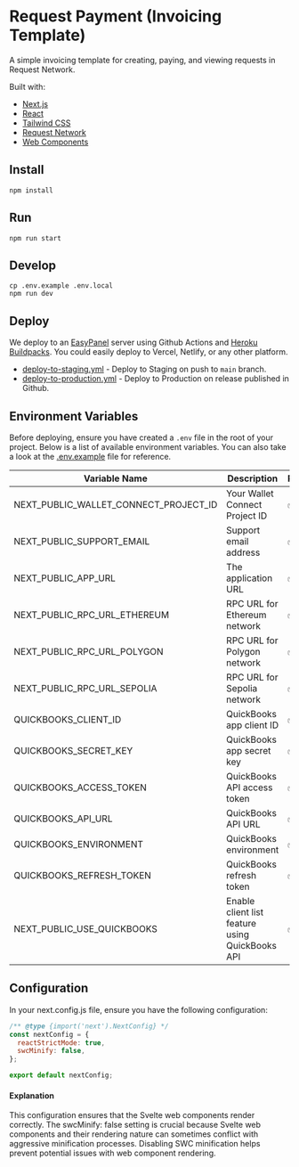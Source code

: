 # Request Payment (Invoicing Template)

A simple invoicing template for creating, paying, and viewing requests in Request Network.

Built with:

- [Next.js](https://nextjs.org/)
- [React](https://reactjs.org/)
- [Tailwind CSS](https://tailwindcss.com/)
- [Request Network](https://request.network/)
- [Web Components](https://developer.mozilla.org/en-US/docs/Web/Web_Components)

## Install

```
npm install
```

## Run

```
npm run start
```

## Develop

```
cp .env.example .env.local
npm run dev
```

## Deploy

We deploy to an [EasyPanel](https://easypanel.io/) server using Github Actions and [Heroku Buildpacks](https://devcenter.heroku.com/articles/buildpacks). You could easily deploy to Vercel, Netlify, or any other platform.

- [deploy-to-staging.yml](/.github/workflows/deploy-to-staging.yml) - Deploy to Staging on push to `main` branch.
- [deploy-to-production.yml](/.github/workflows/deploy-to-production.yml) - Deploy to Production on release published in Github.

## Environment Variables

Before deploying, ensure you have created a `.env` file in the root of your project. Below is a list of available environment variables. You can also take a look at the [.env.example](./.env.example) file for reference.

| Variable Name                         | Description                    | Required |
| ------------------------------------- | ------------------------------ | -------- |
| NEXT_PUBLIC_WALLET_CONNECT_PROJECT_ID | Your Wallet Connect Project ID | ✅       |
| NEXT_PUBLIC_SUPPORT_EMAIL             | Support email address          | ✅       |
| NEXT_PUBLIC_APP_URL                   | The application URL            | ✅       |
| NEXT_PUBLIC_RPC_URL_ETHEREUM          | RPC URL for Ethereum network   | ✅       |
| NEXT_PUBLIC_RPC_URL_POLYGON           | RPC URL for Polygon network    | ✅       |
| NEXT_PUBLIC_RPC_URL_SEPOLIA           | RPC URL for Sepolia network    | ✅       |
| QUICKBOOKS_CLIENT_ID                  | QuickBooks app client ID       | ✅       |
| QUICKBOOKS_SECRET_KEY                 | QuickBooks app secret key      | ✅       |
| QUICKBOOKS_ACCESS_TOKEN               | QuickBooks API access token    | ✅       |
| QUICKBOOKS_API_URL                    | QuickBooks API URL             | ✅       |
| QUICKBOOKS_ENVIRONMENT                | QuickBooks environment         | ✅       |
| QUICKBOOKS_REFRESH_TOKEN              | QuickBooks refresh token    | ✅       |
| NEXT_PUBLIC_USE_QUICKBOOKS            | Enable client list feature using QuickBooks API    | ✅       |
## Configuration

In your next.config.js file, ensure you have the following configuration:

```javascript
/** @type {import('next').NextConfig} */
const nextConfig = {
  reactStrictMode: true,
  swcMinify: false,
};

export default nextConfig;
```

#### Explanation

This configuration ensures that the Svelte web components render correctly. The swcMinify: false setting is crucial because Svelte web components and their rendering nature can sometimes conflict with aggressive minification processes. Disabling SWC minification helps prevent potential issues with web component rendering.
